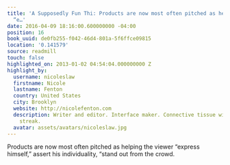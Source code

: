 ```yaml
---
title: 'A Supposedly Fun Thi: Products are now most often pitched as helping the viewer
  “e…'
date: 2016-04-09 18:16:00.600000000 -04:00
position: 16
book_uuid: de0fb255-f042-46d4-801a-5f6ffce09815
location: '0.141579'
source: readmill
touch: false
highlighted_on: 2013-01-02 04:54:04.000000000 Z
highlight_by:
  username: nicoleslaw
  firstname: Nicole
  lastname: Fenton
  country: United States
  city: Brooklyn
  website: http://nicolefenton.com
  description: Writer and editor. Interface maker. Connective tissue with a curious
    streak.
  avatar: assets/avatars/nicoleslaw.jpg
---
```


Products are now most often pitched as helping the viewer “express himself,” assert his individuality, “stand out from the crowd.